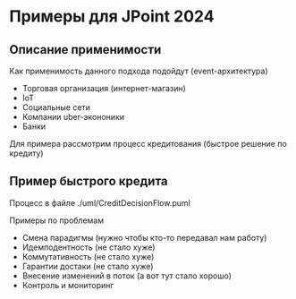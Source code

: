 # Примеры для JPoint 2024
## Описание применимости

Как применимость данного подхода подойдут (event-архитектура)
- Торговая организация (интернет-магазин)
- IoT
- Социальные сети
- Компании uber-экононики
- Банки

Для примера рассмотрим процесс кредитования (быстрое решение по кредиту)

## Пример быстрого кредита

Процесс в файле ./uml/CreditDecisionFlow.puml

Примеры по проблемам
- Смена парадигмы (нужно чтобы кто-то передавал нам работу)
- Идемподентность (не стало хуже)
- Коммутативность (не стало хуже)
- Гарантии достаки (не стало хуже)
- Внесение изменений в поток (а вот тут стало хорошо)
- Контроль и мониторинг



 
